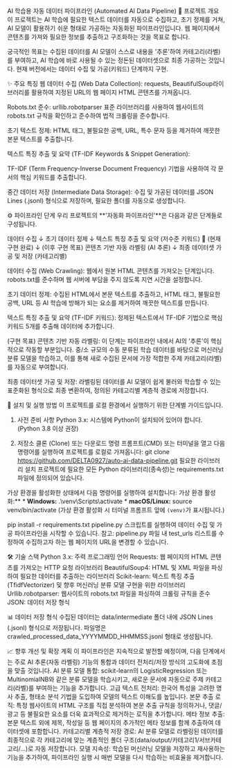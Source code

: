 AI 학습용 자동 데이터 파이프라인 (Automated AI Data Pipeline)
🌟 프로젝트 개요
이 프로젝트는 AI 학습에 필요한 텍스트 데이터를 자동으로 수집하고, 초기 정제를 거쳐, AI 모델이 활용하기 쉬운 형태로 가공하는 자동화된 파이프라인입니다. 웹 페이지에서 콘텐츠를 가져와 필요한 정보를 추출하고 구조화하는 것을 목표로 합니다.

궁극적인 목표는 수집된 데이터를 AI 모델이 스스로 내용을 '추론'하여 카테고리(라벨)를 부여하고, AI 학습에 바로 사용될 수 있는 정돈된 데이터셋으로 최종 가공하는 것입니다. 현재 버전에서는 데이터 수집 및 가공(키워드) 단계까지 구현.

✨ 주요 특징
웹 데이터 수집 (Web Data Collection): requests, BeautifulSoup라이브러리를 활용하여 지정된 URL의 웹 페이지 HTML 콘텐츠를 가져옵니다.

Robots.txt 준수: urllib.robotparser 표준 라이브러리를 사용하여 웹사이트의 robots.txt 규칙을 확인하고 준수하여 법적 크롤링을 준수합니다.

초기 텍스트 정제: HTML 태그, 불필요한 공백, URL, 특수 문자 등을 제거하여 깨끗한 본문 텍스트를 추출합니다.

텍스트 특징 추출 및 요약 (TF-IDF Keywords & Snippet Generation):

TF-IDF (Term Frequency-Inverse Document Frequency) 기법을 사용하여 각 문서의 핵심 키워드를 추출합니다.

중간 데이터 저장 (Intermediate Data Storage): 수집 및 가공된 데이터를 JSON Lines (.jsonl) 형식으로 저장하며, 필요한 폴더를 자동으로 생성합니다.

⚙️ 파이프라인 단계
우리 프로젝트의 **'자동화 파이프라인'**은 다음과 같은 단계들로 구성됩니다.

데이터 수집
↓
초기 데이터 정제
↓
텍스트 특징 추출 및 요약 (저수준 키워드) 🌟 (현재 구현 완료)
↓
(이후 구현 목표) 콘텐츠 기반 자동 라벨링 (AI 추론)
↓
최종 데이터셋 가공 및 저장 (카테고리별)

데이터 수집 (Web Crawling): 웹에서 원본 HTML 콘텐츠를 가져오는 단계입니다. robots.txt를 준수하며 웹 서버에 부담을 주지 않도록 지연 시간을 설정합니다.

초기 데이터 정제: 수집된 HTML에서 본문 텍스트를 추출하고, HTML 태그, 불필요한 공백, URL 등 AI 학습에 방해가 되는 요소를 제거하여 깨끗한 텍스트를 만듭니다.

텍스트 특징 추출 및 요약 (TF-IDF 키워드): 정제된 텍스트에서 TF-IDF 기법으로 핵심 키워드 5개를 추출해 데이터에 추가합니다.

(구현 목표) 콘텐츠 기반 자동 라벨링: 이 단계는 파이프라인 내에서 AI의 '추론'이 핵심적으로 작동할 부분입니다. 중/소 규모의 수동 분류된 학습 데이터를 바탕으로 머신러닝 분류 모델을 학습하고, 이를 통해 새로 수집된 문서에 가장 적합한 주제 카테고리(라벨)를 자동으로 부여합니다.

 최종 데이터셋 가공 및 저장: 라벨링된 데이터를 AI 모델이 쉽게 불러와 학습할 수 있는 표준화된 형식으로 최종 변환하여, 정의된 카테고리별 계층적 경로에 저장합니다.

🚀 설치 및 실행 방법
이 프로젝트를 로컬 환경에서 실행하기 위한 단계별 가이드입니다.

1. 사전 준비 사항
Python 3.x: 시스템에 Python이 설치되어 있어야 합니다. (Python 3.8 이상 권장)

2. 저장소 클론 (Clone) 또는 다운로드
명령 프롬프트(CMD) 또는 터미널을 열고 다음 명령어를 실행하여 프로젝트를 로컬로 가져옵니다:
git clone https://github.com/DELTA0927/auto-ai-data-pipeline.git
필요한 라이브러리 설치
프로젝트에 필요한 모든 Python 라이브러리(종속성)는 requirements.txt 파일에 정의되어 있습니다. 

가상 환경을 활성화한 상태에서 다음 명령어를 실행하여 설치합니다:
가상 환경 활성화:**
        * **Windows:**
            .\venv\Scripts\activate
        * **macOS/Linux:**
            source venv/bin/activate
        (가상 환경 활성화 시 터미널 프롬프트 앞에 `(venv)`가 표시됩니다.)

pip install -r requirements.txt
pipeline.py 스크립트를 실행하여 데이터 수집 및 가공 파이프라인을 시작할 수 있습니다.
참고: pipeline.py 파일 내 test_urls 리스트를 수정하여 수집하고자 하는 웹 페이지의 URL을 변경할 수 있습니다.

🛠️ 기술 스택
Python 3.x: 주력 프로그래밍 언어
Requests: 웹 페이지의 HTML 콘텐츠를 가져오는 HTTP 요청 라이브러리
BeautifulSoup4: HTML 및 XML 파일을 파싱하여 필요한 데이터를 추출하는 라이브러리
Scikit-learn: 텍스트 특징 추출(TfidfVectorizer) 및 향후 머신러닝 분류 모델 구현을 위한 라이브러리
Urllib.robotparser: 웹사이트의 robots.txt 파일을 파싱하여 크롤링 규칙을 준수
JSON: 데이터 저장 형식

📊 데이터 저장 형식
수집된 데이터는 data/intermediate 폴더 내에 JSON Lines (.jsonl) 형식으로 저장됩니다. 파일명은 crawled_processed_data_YYYYMMDD_HHMMSS.jsonl 형태로 생성됩니다.

📈 향후 개선 및 확장 계획
이 파이프라인은 지속적으로 발전할 예정이며, 다음 단계에서는 주로 AI 추론(자동 라벨링) 기능의 통합과 데이터 전처리/저장 방식의 고도화에 초점을 맞출 것입니다.
AI 분류 모델 통합: scikit-learn의 LogisticRegression 또는 MultinomialNB와 같은 분류 모델을 학습시키고, 새로운 문서에 자동으로 주제 카테고리(라벨)를 부여하는 기능을 추가합니다.
고급 텍스트 전처리: 한국어 특성을 고려한 명사 추출, 형태소 분석 기법을 도입하여 모델의 텍스트 이해도를 높입니다.
본문 추출 로직: 특정 웹사이트의 HTML 구조를 직접 분석하여 본문 추출 규칙을 정의하거나, 댓글/광고 등 불필요한 요소를 더욱 효과적으로 제거하는 로직을 추가합니다.
메타 정보 추출: 본문 텍스트 외에 제목, 작성일 등 웹 페이지의 추가적인 메타 정보를 함께 추출하여 데이터셋에 포함합니다.
카테고리별 계층적 저장 경로: AI 분류 모델로 라벨링된 데이터를 최종적으로 각 카테고리에 맞는 계층적인 폴더 구조(data/output/카테고리1/서브카테고리/...)로 자동 저장합니다.
모델 지속성: 학습된 머신러닝 모델을 저장하고 재사용하는 기능을 추가하여, 파이프라인 실행 시 매번 모델을 다시 학습하는 비효율을 제거합니다.